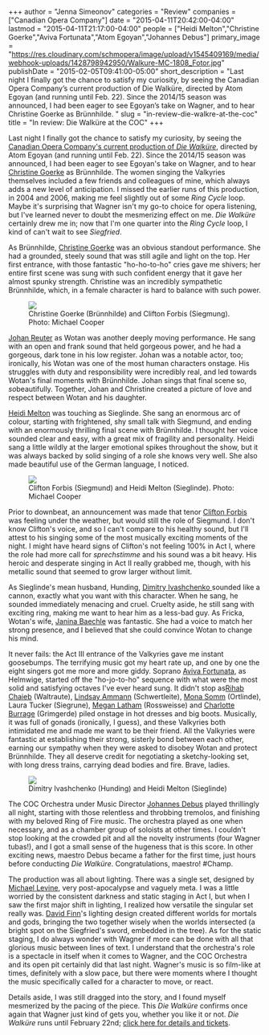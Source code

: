 +++
author = "Jenna Simeonov"
categories = "Review"
companies = ["Canadian Opera Company"]
date = "2015-04-11T20:42:00-04:00"
lastmod = "2015-04-11T21:17:00-04:00"
people = ["Heidi Melton","Christine Goerke","Aviva Fortunata","Atom Egoyan","Johannes Debus"]
primary_image = "https://res.cloudinary.com/schmopera/image/upload/v1545409169/media/webhook-uploads/1428798942950/Walkure-MC-1808_Fotor.jpg"
publishDate = "2015-02-05T09:41:00-05:00"
short_description = "Last night I finally got the chance to satisfy my curiosity, by seeing the Canadian Opera Company’s current production of Die Walküre, directed by Atom Egoyan (and running until Feb. 22). Since the 2014/15 season was announced, I had been eager to see Egoyan’s take on Wagner, and to hear Christine Goerke as Brünnhilde. "
slug = "in-review-die-walkre-at-the-coc"
title = "In review: Die Walküre at the COC"
+++

<p>
	Last night I finally got the chance to satisfy my curiosity, by seeing the <a href="http://www.coc.ca/PerformancesAndTickets/1415Season/DieWalkure.aspx" target="_blank">Canadian Opera Company's current production of <i>Die Walküre</i></a>, directed by Atom Egoyan (and running until Feb. 22). Since the 2014/15 season was announced, I had been eager to see Egoyan's take on Wagner, and to hear <a href="http://www.christinegoerke.com/" target="_blank">Christine Goerke</a> as Brünnhilde. The women singing the Valkyries themselves included a few friends and colleagues of mine, which always adds a new level of anticipation. I missed the earlier runs of this production, in 2004 and 2006, making me feel slightly out of some <em>Ring Cycle</em> loop. Maybe it's surprising that Wagner isn't my go-to choice for opera listening, but I've learned never to doubt the mesmerizing effect on me. <em>Die Walküre</em> certainly drew me in; now that I'm one quarter into the <em>Ring Cycle</em> loop, I kind of can't wait to see <em>Siegfried</em>.
</p>
<p>
	As Brünnhilde, <a href="http://www.christinegoerke.com/" target="_blank">Christine Goerke</a> was an obvious standout performance. She had a grounded, steely sound that was still agile and light on the top. Her first entrance, with those fantastic "ho-ho-to-ho" cries gave me shivers; her entire first scene was sung with such confident energy that it gave her almost spunky strength. Christine was an incredibly sympathetic Brünnhilde, which, in a female character is hard to balance with such power.
</p>
<figure data-type="image"><a href="https://res.cloudinary.com/schmopera/image/upload/v1545409169/media/webhook-uploads/1428799021232/Walkure-MC-1138_Fotor.jpg"><img data-resize-src="http://lh3.googleusercontent.com/2ujXxdaZyM7KLgYtUeB9wc73saz-dxaF6zO3iXKSk_uAHOCGa03K0W0QsJFrWCjhPQigJ4eNyXrwalCq9rAUtdrHTJNB" src="http://lh3.googleusercontent.com/2ujXxdaZyM7KLgYtUeB9wc73saz-dxaF6zO3iXKSk_uAHOCGa03K0W0QsJFrWCjhPQigJ4eNyXrwalCq9rAUtdrHTJNB=s1200"></a><figcaption>Christine Goerke (Brünnhilde) and Clifton Forbis (Siegmung). Photo: Michael Cooper</figcaption></figure>
<p>
	<a href="http://en.wikipedia.org/wiki/Johan_Reuter" target="_blank">Johan Reuter</a> as Wotan was another deeply moving performance. He sang with an open and frank sound that held gorgeous power, and he had a gorgeous, dark tone in his low register. Johan was a notable actor, too; ironically, his Wotan was one of the most human characters onstage. His struggles with duty and responsibility were incredibly real, and led towards Wotan's final moments with Brünnhilde. Johan sings that final scene so, <em>so</em>beautifully. Together, Johan and Christine created a picture of love and respect between Wotan and his daughter.
</p>
<p>
	<a href="http://www.heidimeltonsoprano.com/" target="_blank">Heidi Melton</a> was touching as Sieglinde. She sang an enormous arc of colour, starting with frightened, shy small talk with Siegmund, and ending with an enormously thrilling final scene with Brünnhilde. I thought her voice sounded clear and easy, with a great mix of fragility and personality. Heidi sang a little wildly at the larger emotional spikes throughout the show, but it was always backed by solid singing of a role she knows very well. She also made beautiful use of the German language, I noticed.
</p>
<figure data-type="image"><a href="https://res.cloudinary.com/schmopera/image/upload/v1545409169/media/webhook-uploads/1428799184929/Walkure-MC-1004_Fotor.jpg"><img data-resize-src="http://lh3.googleusercontent.com/a2t4lzaZ92nLySYpJUIKohqHZMwE5DF7tPlHVFTlnzqcW6TMD5Df8CdN4bcUNVUHWbOJ3-Ngn2tJprHpW6I7Na0O0uNmUQ" src="http://lh3.googleusercontent.com/a2t4lzaZ92nLySYpJUIKohqHZMwE5DF7tPlHVFTlnzqcW6TMD5Df8CdN4bcUNVUHWbOJ3-Ngn2tJprHpW6I7Na0O0uNmUQ=s1200"></a><figcaption>Clifton Forbis (Siegmund) and Heidi Melton (Sieglinde). Photo: Michael Cooper</figcaption></figure>
<p>
	Prior to downbeat, an announcement was made that tenor <a href="http://www.cami.com/?webid=157" target="_blank">Clifton Forbis</a> was feeling under the weather, but would still the role of Siegmund. I don't know Clifton's voice, and so I can't compare to his healthy sound, but I'll attest to his singing some of the most musically exciting moments of the night. I might have heard signs of Clifton's not feeling 100% in Act I, where the role had more call for <em>sprechstimme</em> and his sound was a bit heavy. His heroic and desperate singing in Act II really grabbed me, though, with his metallic sound that seemed to grow larger without limit.
</p>
<p>
	As Sieglinde's mean husband, Hunding, <a href="http://dimitry-ivashchenko.de/Dimitry_Ivashchenko/Willkommen_Welcome.html" target="_blank">Dimitry Ivashchenko </a>sounded like a cannon, exactly what you want with this character. When he sang, he sounded immediately menacing and cruel. Cruelty aside, he still sang with exciting ring, making me want to hear him as a less-bad guy. As Fricka, Wotan's wife, <a href="http://www.janinabaechle.com/?page_id=481" target="_blank">Janina Baechle</a> was fantastic. She had a voice to match her strong presence, and I believed that she could convince Wotan to change his mind.
</p>
<p>
	It never fails: the Act III entrance of the Valkyries gave me instant goosebumps. The terrifying music got my heart rate up, and one by one the eight singers got me more and more giddy. Soprano <a href="https://twitter.com/avivafortunata" target="_blank">Aviva Fortunata</a>, as Helmwige, started off the "ho-jo-to-ho" sequence with what were the most solid and satisfying octaves I've ever heard sung. It didn't stop as<a href="https://twitter.com/rihabchaieb" target="_blank">Rihab Chaieb</a> (Waltraute), <a href="http://www.lindsayammann.com/" target="_blank">Lindsay Ammann</a> (Schwertleite), <a href="http://www.monasomm.com/biographie/" target="_blank">Mona Somm</a> (Ortlinde), Laura Tucker (Siegrune), <a href="http://deanartists.com/artist/megan-latham/" target="_blank">Megan Latham</a> (Rossweisse) and <a href="https://twitter.com/burragec" target="_blank">Charlotte Burrage</a> (Grimgerde) piled onstage in hot dresses and big boots. Musically, it was full of gonads (ironically, I guess), and these Valkyries both intimidated me and made me want to be their friend. All the Valkyries were fantastic at establishing their strong, sisterly bond between each other, earning our sympathy when they were asked to disobey Wotan and protect Brünnhilde. They all deserve credit for negotiating a sketchy-looking set, with long dress trains, carrying dead bodies and fire. Brave, ladies.
</p>
<figure data-type="image"><a href="https://res.cloudinary.com/schmopera/image/upload/v1545409169/media/webhook-uploads/1428799233371/Walkure-MC-0127_Fotor_Fotor.jpg"><img data-resize-src="http://lh3.googleusercontent.com/kHcS1fPui7Mdfbk9rupCnVvo4bXdgCGoCSIxB4xTrpTMsfSdf2ItZU9m_hI3aRodLUILU79XI55x7O31CXjG_LNHynjYWA" src="http://lh3.googleusercontent.com/kHcS1fPui7Mdfbk9rupCnVvo4bXdgCGoCSIxB4xTrpTMsfSdf2ItZU9m_hI3aRodLUILU79XI55x7O31CXjG_LNHynjYWA=s1200"></a><figcaption>Dimitry Ivashchenko (Hunding) and Heidi Melton (Sieglinde)</figcaption></figure>
<p>
	The COC Orchestra under Music Director <a href="http://www.coc.ca/AboutTheCOC/CompanyMembers/Orchestra/JohannesDebus.aspx" target="_blank">Johannes Debus</a> played thrillingly all night, starting with those relentless and throbbing tremolos, and finishing with my beloved Ring of Fire music. The orchestra played as one when necessary, and as a chamber group of soloists at other times. I couldn't stop looking at the crowded pit and all the novelty instruments (four Wagner tubas!), and I got a small sense of the hugeness that is this score. In other exciting news, maestro Debus became a father for the first time, just hours before conducting <em>Die Walküre</em>. Congratulations, maestro! #Champ.
</p>
<p>
	The production was all about lighting. There was a single set, designed by <a href="http://www.thecanadianencyclopedia.ca/en/article/michael-levine/" target="_blank">Michael Levine</a>, very post-apocalypse and vaguely meta. I was a little worried by the consistent darkness and static staging in Act I, but when I saw the first major shift in lighting, I realized how versatile the singular set really was. <a href="http://www.dfinndesign.com/www.dfinndesign.com/home.html" target="_blank">David Finn</a>'s lighting design created different worlds for mortals and gods, bringing the two together wisely when the worlds intersected (a bright spot on the Siegfried's sword, embedded in the tree). As for the static staging, I do always wonder with Wagner if more can be done with all that glorious music between lines of text. I understand that the orchestra's role is a spectacle in itself when it comes to Wagner, and the COC Orchestra and its open pit certainly did that last night. Wagner's music is so film-like at times, definitely with a slow pace, but there were moments where I thought the music specifically called for a character to move, or react.
</p>
<p>
	Details aside, I was still dragged into the story, and I found myself mesmerized by the pacing of the piece. This <em>Die Walküre</em> confirms once again that Wagner just kind of gets you, whether you like it or not. <em>Die Walküre </em>runs until February 22nd; <a href="http://www.coc.ca/PerformancesAndTickets/1415Season/DieWalkure.aspx" target="_blank">click here for details and tickets</a>.
</p>
